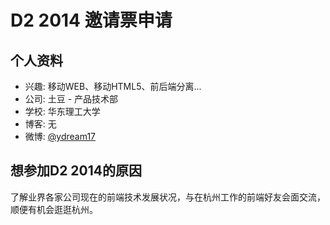 # D2 2014 邀请票申请

## 个人资料

- 兴趣: 移动WEB、移动HTML5、前后端分离...
- 公司: 土豆 - 产品技术部
- 学校: 华东理工大学
- 博客: 无
- 微博: [@ydream17](http://weibo.com/ydream17/)


## 想参加D2 2014的原因

了解业界各家公司现在的前端技术发展状况，与在杭州工作的前端好友会面交流，顺便有机会逛逛杭州。
